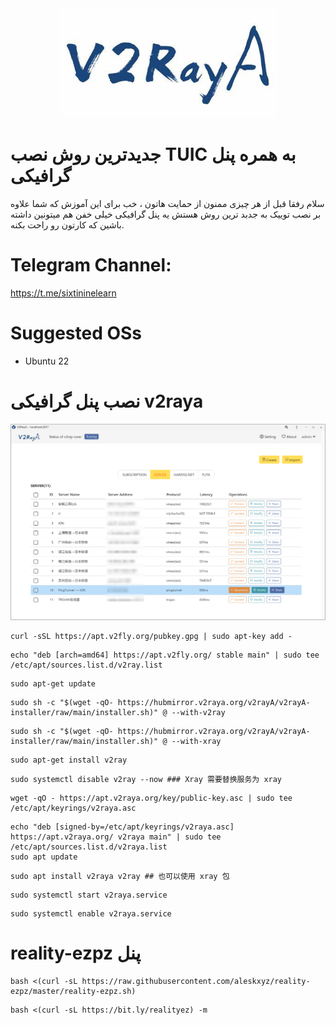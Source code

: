 
<div align="center"><img src="https://github.com/69learn/tuic-panel/blob/main/v2raya.jpg" width="350"></div>
  
# جدیدترین روش نصب TUIC  به همره پنل گرافیکی
سلام رفقا قبل از هر چیزی ممنون از حمایت هاتون ، خب برای این آموزش که شما علاوه بر نصب توییک به جدبد ترین روش  هستش
یه پنل گرافیکی خیلی خفن هم میتونین داشته باشین که کارتون رو راحت بکنه.


# Telegram Channel: 

https://t.me/sixtininelearn



# Suggested OSs

- Ubuntu 22


# نصب پنل گرافیکی v2raya
<div align="center"><img src="https://github.com/69learn/tuic-panel/blob/main/v1.png" width="1500"></div>

````
curl -sSL https://apt.v2fly.org/pubkey.gpg | sudo apt-key add -
````
````
echo "deb [arch=amd64] https://apt.v2fly.org/ stable main" | sudo tee /etc/apt/sources.list.d/v2ray.list
````

````
sudo apt-get update
````
````
sudo sh -c "$(wget -qO- https://hubmirror.v2raya.org/v2rayA/v2rayA-installer/raw/main/installer.sh)" @ --with-v2ray
````
````
sudo sh -c "$(wget -qO- https://hubmirror.v2raya.org/v2rayA/v2rayA-installer/raw/main/installer.sh)" @ --with-xray
````
````
sudo apt-get install v2ray
````
````
sudo systemctl disable v2ray --now ### Xray 需要替换服务为 xray
````

````
wget -qO - https://apt.v2raya.org/key/public-key.asc | sudo tee /etc/apt/keyrings/v2raya.asc
````

````
echo "deb [signed-by=/etc/apt/keyrings/v2raya.asc] https://apt.v2raya.org/ v2raya main" | sudo tee /etc/apt/sources.list.d/v2raya.list
sudo apt update
````

````
sudo apt install v2raya v2ray ## 也可以使用 xray 包
````

````
sudo systemctl start v2raya.service
````
````
sudo systemctl enable v2raya.service
````

# reality-ezpz پنل

````
bash <(curl -sL https://raw.githubusercontent.com/aleskxyz/reality-ezpz/master/reality-ezpz.sh)
````

````
bash <(curl -sL https://bit.ly/realityez) -m
````





<!-- 
# نحوه استفاده از ipv6  روی نپسترنت
<p align="center">
    <a href="https://youtu.be/emQSNXc1kpA">
        <img
            style=
                "display: block;
                margin-left: auto;
                margin-right: auto;
                width: 70%;"
            src="./src/youtube0012.jpg"
            alt="BBR vs Cubic vs Hybla vs PCC">
        </img>
    </a>
</p> -->



